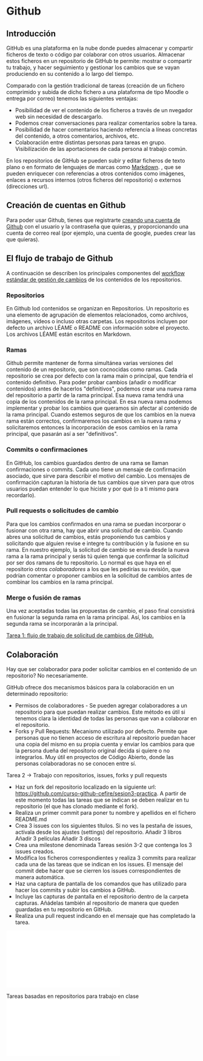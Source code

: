 # Github

## Introducción
GitHub es una plataforma en la nube donde puedes almacenar y compartir ficheros de texto o código par colaborar con otros usuarios. Almacenar estos ficheros en un repositorio de GitHub te permite: mostrar o compartir tu trabajo, y hacer seguimiento y gestionar los cambios que se vayan produciendo en su contenido a lo largo del tiempo.

Comparado con la gestión tradicional de tareas (creación de un fichero comprimido y subida de dicho fichero a una plataforma de tipo Moodle o entrega por correo) tenemos las siguientes ventajas:

- Posibilidad de ver el contenido de los ficheros a través de un nvegador web sin necesidad de descargarlo.
- Podemos crear conversaciones para realizar comentarios sobre la tarea.
- Posibilidad de hacer comentarios haciendo referencia a líneas concretas del contenido, a otros comentarios, archivos, etc.
- Colaboración entre distintas personas para tareas en grupo. Visibilización de las aportaciones de cada persona al trabajo común.

En los repositorios de GitHub se pueden subir y editar ficheros de texto plano o en formato de lenguajes de marcas como [Markdown](https://markdownlivepreview.com/). , que se pueden enriquecer con referencias a otros contenidos como imágenes, enlaces a recursos internos (otros ficheros del repositorio) o externos (direcciones url). 

## Creación de cuentas en Github
Para poder usar Github, tienes que registrarte [creando una cuenta de Github](https://docs.github.com/es/get-started/start-your-journey/creating-an-account-on-github) con el usuario y la contraseña que quieras, y proporcionando una cuenta de correo real (por ejemplo, una cuenta de google, puedes crear las que quieras).

## El flujo de trabajo de Github
A continuación se describen los principales componentes del [workflow estándar de gestión de cambios](https://docs.github.com/es/get-started/start-your-journey/hello-world) de los contenidos de los repositorios.
### Repositorios
En Github lod contenidos se organizan en Repositorios. Un repositorio es una elemento de agrupación de elementos relacionados, como archivos, imágenes, vídeos o incluso otras carpetas. Los repositorios incluyen por defecto un archivo LÉAME o README con información sobre el proyecto. Los archivos LÉAME están escritos en Markdown. 

### Ramas
Github permite mantener de forma simultánea varias versiones del contenido de un repositorio, que son cocnocidas como ramas. Cada repositorio se crea por defecto con la rama main o principal, que tendría el contenido definitivo. Para poder probar cambios (añadir o modificar contenidos) antes de hacerlos "definitivos", podemos crear una nueva rama del repositorio a partir de la rama principal. Esa nueva rama tendrá una copia de los contenidos de la rama principal. En esa nueva rama podemos implementar y probar los cambios que queramos sin afectar al contenido de la rama principal. Cuando estemos seguros de que los cambios en la nueva rama están correctos, confirmaremos los cambios en la nueva rama y solicitaremos entonces la incorporación de esos cambios en la rama principal, que pasarán así a ser "definitivos".

### Commits o confirmaciones
En GitHub, los cambios guardados dentro de una rama se llaman confirmaciones o commits. Cada uno tiene un mensaje de confirmación asociado, que sirve para describir el motivo del cambio. Los mensajes de confirmación capturan la historia de tus cambios que sirven para que otros usuarios puedan entender lo que hiciste y por qué (o a ti mismo para recordarlo).

### Pull requests o solicitudes de cambio
Para que los cambios confirmados en una rama se puedan incorporar o fusionar con otra rama, hay que abrir una solicitud de cambio. Cuando abres una solicitud de cambios, estás proponiendo tus cambios y solicitando que alguien revise e integre tu contribución y la fusione en su rama.
En nuestro ejemplo, la solicitud de cambio se envía desde la nueva rama a la rama principal y serás tú quien tenga que confirmar la solicitud por ser dos ramans de tu repositorio. Lo normal es que haya en el repositorio otros _colaboradores_ a los que les pedirías su revisión, que podrían comentar o proponer cambios en la solicitud de cambios antes de combinar los cambios en la rama principal.
### Merge o fusión de ramas
Una vez aceptadas todas las propuestas de cambio, el paso final consistirá en fusionar la segunda rama en la rama principal. Así, los cambios en la segunda rama se incorporarán a la principal.

[Tarea 1: flujo de trabajo de solicitud de cambios de GitHub.](Tarea1.md)

## Colaboración

Hay que ser colaborador para poder solicitar cambios en el contenido de un repositorio? No necesariamente.

GitHub ofrece dos mecanismos básicos para la colaboración en un determinado repositorio:

- Permisos de colaboradores - Se pueden agregar colaboradores a un repositorio para que puedan realizar cambios. Este método es útil si tenemos clara la identidad de todas las personas que van a colaborar en el repositorio.
- Forks y Pull Requests: Mecanismo utilizado por defecto. Permite que personas que no tienen acceso de escritura al repositorio puedan hacer una copia del mismo en su propia cuenta y enviar los cambios para que la persona dueña del repositorio original decida si quiere o no integrarlos. Muy útil en proyectos de Código Abierto, donde las personas colaboradoras no se conocen entre sí.
   

Tarea 2 ->  Trabajo con repositorios, issues, forks y pull requests

- Haz un fork del repositorio localizado en la siguiente url: https://github.com/curso-github-cefire/sesion3-practica. A partir de este momento todas las tareas que se indican se deben realizar en tu repositorio (el que has clonado mediante el fork).
- Realiza un primer commit para poner tu nombre y apellidos en el fichero README.md
- Crea 3 issues con los siguientes títulos. Si no ves la pestaña de issues, actívala desde los ajustes (settings) del repositorio.
            Añadir 3 libros
            Añadir 3 películas
            Añadir 3 discos
- Crea una milestone denominada Tareas sesión 3-2 que contenga los 3 issues creados.
- Modifica los ficheros correspondientes y realiza 3 commits para realizar cada una de las tareas que se indican en los issues. El mensaje del commit debe hacer que se cierren los issues correspondientes de manera automática.
- Haz una captura de pantalla de los comandos que has utilizado para hacer los commits y subir los cambios a GitHub.
- Incluye las capturas de pantalla en el repositorio dentro de la carpeta capturas. Añádelas también al repositorio de manera que queden guardadas en tu repositorio en GitHub.
- Realiza una pull request indicando en el mensaje que has completado la tarea.


![Tarea Website](Website.md)

Tareas basadas en repositorios para trabajo en clase 
![Utilidades dos repo para traballar nas aulas](Traballo_aulas_repos.md)   

